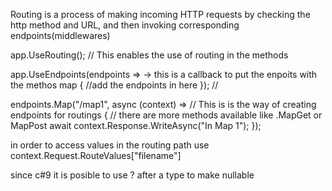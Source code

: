 Routing is a process of making incoming HTTP requests by checking the http method and URL,
and then invoking corresponding endpoints(middlewares)

app.UseRouting(); // This enables the use of routing in the methods

app.UseEndpoints(endpoints => -> this is a callback to put the enpoits with the methos map
{
    //add the endpoints in here
}); // 


 endpoints.Map("/map1", async (context) =>  // This is is the way of creating endpoints for routings
    { // there are more methods available like .MapGet or MapPost
        await context.Response.WriteAsync("In Map 1");
    });

in order to access values in the routing path use context.Request.RouteValues["filename"]

since c#9 it is posible to use ? after a type to make nullable
